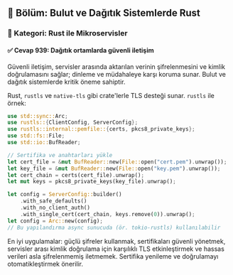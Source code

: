 ## 📘 Bölüm: Bulut ve Dağıtık Sistemlerde Rust
### 🔹 Kategori: Rust ile Mikroservisler
#### ✅ Cevap 939: Dağıtık ortamlarda güvenli iletişim

Güvenli iletişim, servisler arasında aktarılan verinin şifrelenmesini ve kimlik doğrulamasını sağlar; dinleme ve müdahaleye karşı koruma sunar. Bulut ve dağıtık sistemlerde kritik öneme sahiptir.

Rust, `rustls` ve `native-tls` gibi crate'lerle TLS desteği sunar. `rustls` ile örnek:

```rust
use std::sync::Arc;
use rustls::{ClientConfig, ServerConfig};
use rustls::internal::pemfile::{certs, pkcs8_private_keys};
use std::fs::File;
use std::io::BufReader;

// Sertifika ve anahtarları yükle
let cert_file = &mut BufReader::new(File::open("cert.pem").unwrap());
let key_file = &mut BufReader::new(File::open("key.pem").unwrap());
let cert_chain = certs(cert_file).unwrap();
let mut keys = pkcs8_private_keys(key_file).unwrap();

let config = ServerConfig::builder()
    .with_safe_defaults()
    .with_no_client_auth()
    .with_single_cert(cert_chain, keys.remove(0)).unwrap();
let config = Arc::new(config);
// Bu yapılandırma async sunucuda (ör. tokio-rustls) kullanılabilir
```

En iyi uygulamalar: güçlü şifreler kullanmak, sertifikaları güvenli yönetmek, servisler arası kimlik doğrulama için karşılıklı TLS etkinleştirmek ve hassas verileri asla şifrelenmemiş iletmemek. Sertifika yenileme ve doğrulamayı otomatikleştirmek önerilir.
